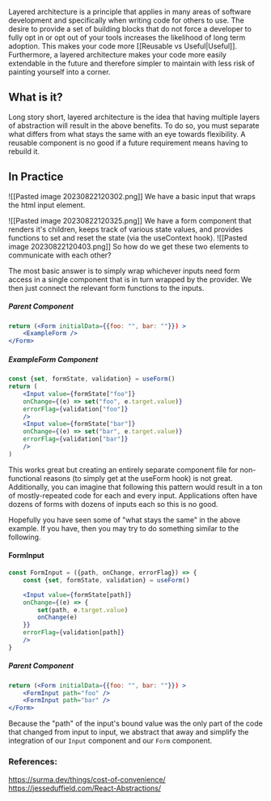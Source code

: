 
Layered architecture is a principle that applies in many areas of software development and specifically when writing code for others to use. The desire to provide a set of building blocks that do not force a developer to fully opt in or opt out of your tools increases the likelihood of long term adoption. This makes your code more [[Reusable vs Useful|Useful]]. Furthermore, a layered architecture makes your code more easily extendable in the future and therefore simpler to maintain with less risk of painting yourself into a corner.


## What is it?
Long story short, layered architecture is the idea that having multiple layers of abstraction will result in the above benefits. To do so, you must separate what differs from what stays the same with an eye towards flexibility. A reusable component is no good if a future requirement means having to rebuild it. 

## In Practice
![[Pasted image 20230822120302.png]]
We have a basic input that wraps the html input element.

![[Pasted image 20230822120325.png]]
We have a form component that renders it's children, keeps track of various state values, and provides functions to set and reset the state (via the useContext hook).
![[Pasted image 20230822120403.png]]
So how do we get these two elements to communicate with each other? 

The most basic answer is to simply wrap whichever inputs need form access in a single component that is in turn wrapped by the provider. We then just connect the relevant form functions to the inputs.
##### Parent Component
```jsx
return (<Form initialData={{foo: "", bar: ""}}) >
	<ExampleForm />
</Form>
```

##### ExampleForm Component
```jsx
const {set, formState, validation} = useForm()
return (
	<Input value={formState["foo"]} 
	onChange={(e) => set("foo", e.target.value)} 
	errorFlag={validation["foo"]}
	/>
	<Input value={formState["bar"]} 
	onChange={(e) => set("bar", e.target.value)} 
	errorFlag={validation["bar"]}
	/>
)
```

This works great but creating an entirely separate component file for non-functional reasons (to simply get at the useForm hook) is not great. Additionally, you can imagine that following this pattern would result in a ton of mostly-repeated code for each and every input. Applications often have dozens of forms with dozens of inputs each so this is no good.

Hopefully you have seen some of "what stays the same" in the above example. If you have, then you may try to do something similar to the following.

#### FormInput
```jsx
const FormInput = ({path, onChange, errorFlag}) => {
	const {set, formState, validation} = useForm()

	<Input value={formState[path]} 
	onChange={(e) => {
		set(path, e.target.value)
		onChange(e)
	}} 
	errorFlag={validation[path]}
	/>
}
```

##### Parent Component
```jsx
return (<Form initialData={{foo: "", bar: ""}}) >
	<FormInput path="foo" />
	<FormInput path="bar" />
</Form>
```

Because the "path" of the input's bound value was the only part of the code that changed from input to input, we abstract that away and simplify the integration of our `Input` component and our `Form` component.
### References:
https://surma.dev/things/cost-of-convenience/ 
https://jesseduffield.com/React-Abstractions/